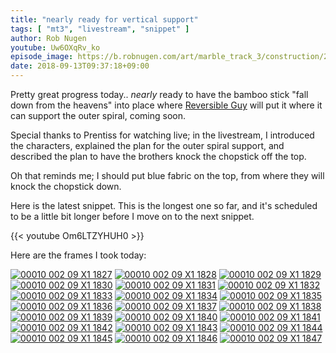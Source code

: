 ```yaml
---
title: "nearly ready for vertical support"
tags: [ "mt3", "livestream", "snippet" ]
author: Rob Nugen
youtube: Uw6OXqRv_ko
episode_image: https://b.robnugen.com/art/marble_track_3/construction/2018/nearly_ready_for_vertical_support.jpg
date: 2018-09-13T09:37:18+09:00
---
```


Pretty great progress today..  *nearly* ready to have the bamboo stick
"fall down from the heavens" into place where [Reversible Guy](/workers/reversible/)
will put it where it can support the outer spiral, coming soon.

Special thanks to Prentiss for watching live; in the livestream, I
introduced the characters, explained the plan for the outer spiral
support, and described the plan to have the brothers knock the
chopstick off the top.

Oh that reminds me; I should put blue fabric on the top, from where they
will knock the chopstick down.

Here is the latest snippet.  This is the longest one so far, and it's
scheduled to be a little bit longer before I move on to the next
snippet.

{{< youtube Om6LTZYHUH0 >}}

Here are the frames I took today:

[![00010 002 09 X1 1827](//b.robnugen.com/art/marble_track_3/frames/2018/thumbs/00010_002_09_X1_1827.jpg)](//b.robnugen.com/art/marble_track_3/frames/2018/00010_002_09_X1_1827.jpg)
[![00010 002 09 X1 1828](//b.robnugen.com/art/marble_track_3/frames/2018/thumbs/00010_002_09_X1_1828.jpg)](//b.robnugen.com/art/marble_track_3/frames/2018/00010_002_09_X1_1828.jpg)
[![00010 002 09 X1 1829](//b.robnugen.com/art/marble_track_3/frames/2018/thumbs/00010_002_09_X1_1829.jpg)](//b.robnugen.com/art/marble_track_3/frames/2018/00010_002_09_X1_1829.jpg)
[![00010 002 09 X1 1830](//b.robnugen.com/art/marble_track_3/frames/2018/thumbs/00010_002_09_X1_1830.jpg)](//b.robnugen.com/art/marble_track_3/frames/2018/00010_002_09_X1_1830.jpg)
[![00010 002 09 X1 1831](//b.robnugen.com/art/marble_track_3/frames/2018/thumbs/00010_002_09_X1_1831.jpg)](//b.robnugen.com/art/marble_track_3/frames/2018/00010_002_09_X1_1831.jpg)
[![00010 002 09 X1 1832](//b.robnugen.com/art/marble_track_3/frames/2018/thumbs/00010_002_09_X1_1832.jpg)](//b.robnugen.com/art/marble_track_3/frames/2018/00010_002_09_X1_1832.jpg)
[![00010 002 09 X1 1833](//b.robnugen.com/art/marble_track_3/frames/2018/thumbs/00010_002_09_X1_1833.jpg)](//b.robnugen.com/art/marble_track_3/frames/2018/00010_002_09_X1_1833.jpg)
[![00010 002 09 X1 1834](//b.robnugen.com/art/marble_track_3/frames/2018/thumbs/00010_002_09_X1_1834.jpg)](//b.robnugen.com/art/marble_track_3/frames/2018/00010_002_09_X1_1834.jpg)
[![00010 002 09 X1 1835](//b.robnugen.com/art/marble_track_3/frames/2018/thumbs/00010_002_09_X1_1835.jpg)](//b.robnugen.com/art/marble_track_3/frames/2018/00010_002_09_X1_1835.jpg)
[![00010 002 09 X1 1836](//b.robnugen.com/art/marble_track_3/frames/2018/thumbs/00010_002_09_X1_1836.jpg)](//b.robnugen.com/art/marble_track_3/frames/2018/00010_002_09_X1_1836.jpg)
[![00010 002 09 X1 1837](//b.robnugen.com/art/marble_track_3/frames/2018/thumbs/00010_002_09_X1_1837.jpg)](//b.robnugen.com/art/marble_track_3/frames/2018/00010_002_09_X1_1837.jpg)
[![00010 002 09 X1 1838](//b.robnugen.com/art/marble_track_3/frames/2018/thumbs/00010_002_09_X1_1838.jpg)](//b.robnugen.com/art/marble_track_3/frames/2018/00010_002_09_X1_1838.jpg)
[![00010 002 09 X1 1839](//b.robnugen.com/art/marble_track_3/frames/2018/thumbs/00010_002_09_X1_1839.jpg)](//b.robnugen.com/art/marble_track_3/frames/2018/00010_002_09_X1_1839.jpg)
[![00010 002 09 X1 1840](//b.robnugen.com/art/marble_track_3/frames/2018/thumbs/00010_002_09_X1_1840.jpg)](//b.robnugen.com/art/marble_track_3/frames/2018/00010_002_09_X1_1840.jpg)
[![00010 002 09 X1 1841](//b.robnugen.com/art/marble_track_3/frames/2018/thumbs/00010_002_09_X1_1841.jpg)](//b.robnugen.com/art/marble_track_3/frames/2018/00010_002_09_X1_1841.jpg)
[![00010 002 09 X1 1842](//b.robnugen.com/art/marble_track_3/frames/2018/thumbs/00010_002_09_X1_1842.jpg)](//b.robnugen.com/art/marble_track_3/frames/2018/00010_002_09_X1_1842.jpg)
[![00010 002 09 X1 1843](//b.robnugen.com/art/marble_track_3/frames/2018/thumbs/00010_002_09_X1_1843.jpg)](//b.robnugen.com/art/marble_track_3/frames/2018/00010_002_09_X1_1843.jpg)
[![00010 002 09 X1 1844](//b.robnugen.com/art/marble_track_3/frames/2018/thumbs/00010_002_09_X1_1844.jpg)](//b.robnugen.com/art/marble_track_3/frames/2018/00010_002_09_X1_1844.jpg)
[![00010 002 09 X1 1845](//b.robnugen.com/art/marble_track_3/frames/2018/thumbs/00010_002_09_X1_1845.jpg)](//b.robnugen.com/art/marble_track_3/frames/2018/00010_002_09_X1_1845.jpg)
[![00010 002 09 X1 1846](//b.robnugen.com/art/marble_track_3/frames/2018/thumbs/00010_002_09_X1_1846.jpg)](//b.robnugen.com/art/marble_track_3/frames/2018/00010_002_09_X1_1846.jpg)
[![00010 002 09 X1 1847](//b.robnugen.com/art/marble_track_3/frames/2018/thumbs/00010_002_09_X1_1847.jpg)](//b.robnugen.com/art/marble_track_3/frames/2018/00010_002_09_X1_1847.jpg)
